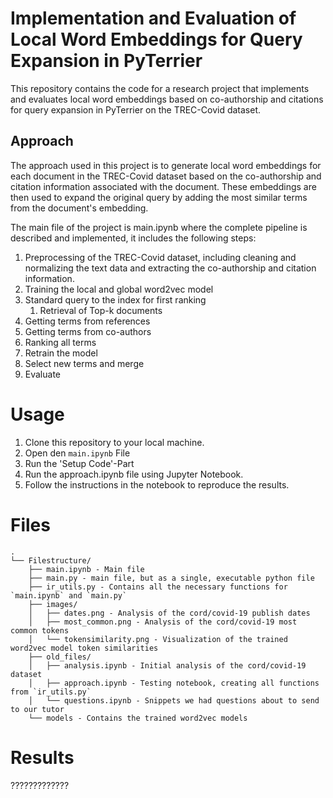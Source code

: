 # Implementation and Evaluation of Local Word Embeddings for Query Expansion in PyTerrier

This repository contains the code for a research project that implements and evaluates local word embeddings based on co-authorship and citations for query expansion in PyTerrier on the TREC-Covid dataset.

## Approach
The approach used in this project is to generate local word embeddings for each document in the TREC-Covid dataset based on the co-authorship and citation information associated with the document. These embeddings are then used to expand the original query by adding the most similar terms from the document's embedding.

The main file of the project is main.ipynb where the complete pipeline is described and implemented, it includes the following steps:

1. Preprocessing of the TREC-Covid dataset, including cleaning and normalizing the text data and extracting the co-authorship and citation information.
2. Training the local and global word2vec model
3. Standard query to the index for first ranking
   1. Retrieval of Top-k documents
4. Getting terms from references
5. Getting terms from co-authors
6. Ranking all terms
7. Retrain the model
8. Select new terms and merge
9. Evaluate

# Usage
1. Clone this repository to your local machine.
2. Open den `main.ipynb` File
3. Run the 'Setup Code'-Part
4. Run the approach.ipynb file using Jupyter Notebook.
5. Follow the instructions in the notebook to reproduce the results.


# Files
```{r}
.
└── Filestructure/
    ├── main.ipynb - Main file
    ├── main.py - main file, but as a single, executable python file
    ├── ir_utils.py - Contains all the necessary functions for `main.ipynb` and `main.py`
    ├── images/
    │   ├── dates.png - Analysis of the cord/covid-19 publish dates
    │   ├── most_common.png - Analysis of the cord/covid-19 most common tokens
    │   └── tokensimilarity.png - Visualization of the trained word2vec model token similarities
    ├── old_files/
    │   ├── analysis.ipynb - Initial analysis of the cord/covid-19 dataset
    │   ├── approach.ipynb - Testing notebook, creating all functions from `ir_utils.py`
    │   └── questions.ipynb - Snippets we had questions about to send to our tutor
    └── models - Contains the trained word2vec models
   ```



# Results
?????????????